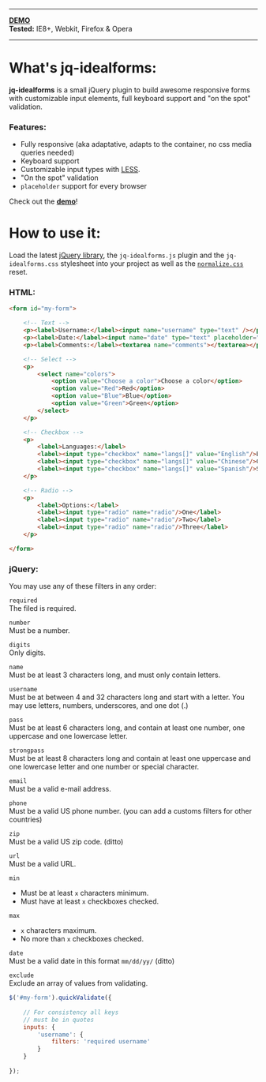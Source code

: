* * *

**[DEMO](http://elclanrs.github.com/jq-idealforms/)**  
**Tested:** IE8+, Webkit, Firefox & Opera

* * *

# What's jq-idealforms:

**jq-idealforms** is a small jQuery plugin to build awesome responsive forms with customizable input elements, full keyboard support and "on the spot" validation.

### Features:
* Fully responsive (aka adaptative, adapts to the container, no css media queries needed)
* Keyboard support
* Customizable input types with [LESS](http://lesscss.org/).
* "On the spot" validation
* `placeholder` support for every browser

Check out the **[demo](http://elclanrs.github.com/jq-idealforms/)**!

# How to use it:

Load the latest [jQuery library](http://jquery.com), the `jq-idealforms.js` plugin and the `jq-idealforms.css` stylesheet into your project as well as the [`normalize.css`](http://necolas.github.com/normalize.css/) reset.

### HTML:

```html
<form id="my-form">

    <!-- Text -->
    <p><label>Username:</label><input name="username" type="text" /></p>
    <p><label>Date:</label><input name="date" type="text" placeholder="mm/dd/yy"/></p>
    <p><label>Comments:</label><textarea name="comments"></textarea></p>

    <!-- Select -->
    <p>
        <select name="colors">
            <option value="Choose a color">Choose a color</option>
            <option value="Red">Red</option>
            <option value="Blue">Blue</option>
            <option value="Green">Green</option>
        </select>
    </p>

    <!-- Checkbox -->
    <p>
        <label>Languages:</label>
        <label><input type="checkbox" name="langs[]" value="English"/>English</label>
        <label><input type="checkbox" name="langs[]" value="Chinese"/>Chinese</label>
        <label><input type="checkbox" name="langs[]" value="Spanish"/>Spanish</label>
    </p>

    <!-- Radio -->
    <p>
        <label>Options:</label>
        <label><input type="radio" name="radio"/>One</label>
        <label><input type="radio" name="radio"/>Two</label>
        <label><input type="radio" name="radio"/>Three</label>
    </p>

</form>
```

### jQuery:

You may use any of these filters in any order:

`required`  
The filed is required.

`number`  
Must be a number.

`digits`  
Only digits.

`name`  
Must be at least 3 characters long, and must only contain letters.

`username`  
Must be at between 4 and 32 characters long and start with a letter. You may use letters, numbers, underscores, and one dot (.)

`pass`  
Must be at least 6 characters long, and contain at least one number, one uppercase and one lowercase letter.

`strongpass`  
Must be at least 8 characters long and contain at least one uppercase and one lowercase letter and one number or special character.

`email`  
Must be a valid e-mail address.

`phone`  
Must be a valid US phone number. (you can add a customs filters for other countries)

`zip`  
Must be a valid US zip code. (ditto)

`url`  
Must be a valid URL.

`min`  
* Must be at least `x` characters minimum.
* Must have at least `x` checkboxes checked.

`max`  
* `x` characters maximum.
* No more than `x` checkboxes checked.

`date`  
Must be a valid date in this format `mm/dd/yy/` (ditto)

`exclude`  
Exclude an array of values from validating.

```javascript
$('#my-form').quickValidate({
    
    // For consistency all keys
    // must be in quotes
    inputs: {
        'username': {
            filters: 'required username'
        }
    }
    
});
```